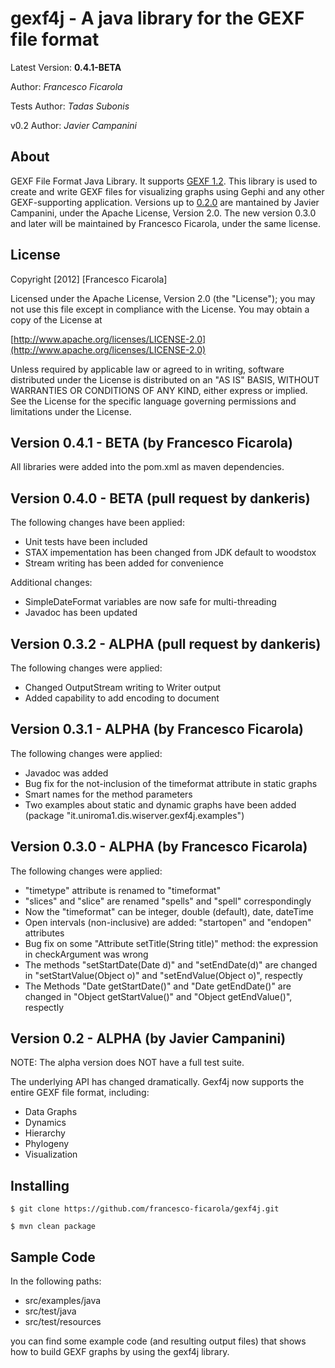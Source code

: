 gexf4j - A java library for the GEXF file format
=================

Latest Version: **0.4.1-BETA**

Author: *Francesco Ficarola*

Tests Author: *Tadas Subonis*

v0.2 Author: *Javier Campanini*

About
------------------
GEXF File Format Java Library. It supports [GEXF 1.2](http://gexf.net/format/index.html). This library is used to create and write GEXF files for visualizing graphs using Gephi and any other GEXF-supporting application.
Versions up to [0.2.0](https://github.com/jmcampanini/gexf4j-core) are mantained by Javier Campanini, under the Apache License, Version 2.0. The new version 0.3.0 and later will be maintained by Francesco Ficarola, under the same license. 

License
------------------
Copyright [2012] [Francesco Ficarola]

Licensed under the Apache License, Version 2.0 (the "License"); you may not use this file except in compliance with the License. You may obtain a copy of the License at

[http://www.apache.org/licenses/LICENSE-2.0](http://www.apache.org/licenses/LICENSE-2.0)

Unless required by applicable law or agreed to in writing, software distributed under the License is distributed on an "AS IS" BASIS, WITHOUT WARRANTIES OR CONDITIONS OF ANY KIND, either express or implied. See the License for the specific language governing permissions and limitations under the License.

Version 0.4.1 - BETA (by Francesco Ficarola)
------------------

All libraries were added into the pom.xml as maven dependencies.

Version 0.4.0 - BETA (pull request by dankeris)
------------------
The following changes have been applied:

* Unit tests have been included
* STAX impementation has been changed from JDK default to woodstox
* Stream writing has been added for convenience

Additional changes:

* SimpleDateFormat variables are now safe for multi-threading
* Javadoc has been updated

Version 0.3.2 - ALPHA (pull request by dankeris)
------------------
The following changes were applied:

* Changed OutputStream writing to Writer output
* Added capability to add encoding to document

Version 0.3.1 - ALPHA (by Francesco Ficarola)
------------------
The following changes were applied:

* Javadoc was added
* Bug fix for the not-inclusion of the timeformat attribute in static graphs
* Smart names for the method parameters
* Two examples about static and dynamic graphs have been added (package "it.uniroma1.dis.wiserver.gexf4j.examples")

Version 0.3.0 - ALPHA (by Francesco Ficarola)
------------------
The following changes were applied:

* "timetype" attribute is renamed to "timeformat"
* "slices" and "slice" are renamed "spells" and "spell" correspondingly
* Now the "timeformat" can be integer, double (default), date, dateTime
* Open intervals (non-inclusive) are added: "startopen" and "endopen" attributes
* Bug fix on some "Attribute setTitle(String title)" method: the expression in checkArgument was wrong
* The methods "setStartDate(Date d)" and "setEndDate(d)" are changed in "setStartValue(Object o)" and "setEndValue(Object o)", respectly
* The Methods "Date getStartDate()" and "Date getEndDate()" are changed in "Object getStartValue()" and "Object getEndValue()", respectly

Version 0.2 - ALPHA (by Javier Campanini)
------------------
NOTE: The alpha version does NOT have a full test suite.

The underlying API has changed dramatically. Gexf4j now supports the entire GEXF file format, including:

* Data Graphs
* Dynamics
* Hierarchy
* Phylogeny
* Visualization

Installing
------------------

	$ git clone https://github.com/francesco-ficarola/gexf4j.git

	$ mvn clean package

Sample Code
------------------
In the following paths:

* src/examples/java
* src/test/java
* src/test/resources

you can find some example code (and resulting output files) that shows how to build GEXF graphs by using the gexf4j library.
